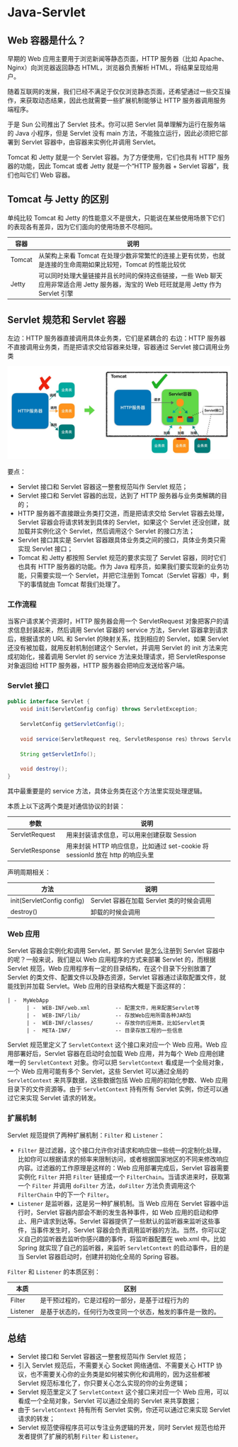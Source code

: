 # Java-Servlet

## Web 容器是什么？

早期的 Web 应用主要用于浏览新闻等静态页面，HTTP 服务器（比如 Apache、Nginx）向浏览器返回静态 HTML，浏览器负责解析 HTML，将结果呈现给用户。

随着互联网的发展，我们已经不满足于仅仅浏览静态页面，还希望通过一些交互操作，来获取动态结果，因此也就需要一些扩展机制能够让 HTTP 服务器调用服务端程序。

于是 Sun 公司推出了 Servlet 技术。你可以把 Servlet 简单理解为运行在服务端的 Java 小程序，但是 Servlet 没有 main 方法，不能独立运行，因此必须把它部署到 Servlet 容器中，由容器来实例化并调用 Servlet。

Tomcat 和 Jetty 就是一个 Servlet 容器。为了方便使用，它们也具有 HTTP 服务器的功能，因此 Tomcat 或者 Jetty 就是一个“HTTP 服务器 + Servlet 容器”，我们也叫它们 Web 容器。

## Tomcat 与 Jetty 的区别

单纯比较 Tomcat 和 Jetty 的性能意义不是很大，只能说在某些使用场景下它们的表现各有差异，因为它们面向的使用场景不尽相同。

| 容器   | 说明                                                                                                                                  |
| ------ | ------------------------------------------------------------------------------------------------------------------------------------- |
| Tomcat | 从架构上来看 Tomcat 在处理少数非常繁忙的连接上更有优势，也就是连接的生命周期如果比较短，Tomcat 的性能比较优                           |
| Jetty  | 可以同时处理大量链接并且长时间的保持这些链接，一些 Web 聊天应用非常适合用 Jetty 服务器，淘宝的 Web 旺旺就是用 Jetty 作为 Servlet 引擎 |

## Servlet 规范和 Servlet 容器

左边：HTTP 服务器直接调用具体业务类，它们是紧耦合的
右边：HTTP 服务器不直接调用业务类，而是把请求交给容器来处理，容器通过 Servlet 接口调用业务类

![Servlet-规范](/IMAGES/Java-Servlet/Servlet-规范.jpg)

要点：

- Servlet 接口和 Servlet 容器这一整套规范叫作 Servlet 规范；
- Servlet 接口和 Servlet 容器的出现，达到了 HTTP 服务器与业务类解耦的目的；
- HTTP 服务器不直接跟业务类打交道，而是把请求交给 Servlet 容器去处理，Servlet 容器会将请求转发到具体的 Servlet，如果这个 Servlet 还没创建，就加载并实例化这个 Servlet，然后调用这个 Servlet 的接口方法；
- Servlet 接口其实是 Servlet 容器跟具体业务类之间的接口，具体业务类只需实现 Servlet 接口；
- Tomcat 和 Jetty 都按照 Servlet 规范的要求实现了 Servlet 容器，同时它们也具有 HTTP 服务器的功能。作为 Java 程序员，如果我们要实现新的业务功能，只需要实现一个 Servlet，并把它注册到 Tomcat（Servlet 容器）中，剩下的事情就由 Tomcat 帮我们处理了。

### 工作流程

当客户请求某个资源时，HTTP 服务器会用一个 ServletRequest 对象把客户的请求信息封装起来，然后调用 Servlet 容器的 service 方法，Servlet 容器拿到请求后，根据请求的 URL 和 Servlet 的映射关系，找到相应的 Servlet，如果 Servlet 还没有被加载，就用反射机制创建这个 Servlet，并调用 Servlet 的 init 方法来完成初始化，接着调用 Servlet 的 service 方法来处理请求，把 ServletResponse 对象返回给 HTTP 服务器，HTTP 服务器会把响应发送给客户端。

### Servlet 接口

```java
public interface Servlet {
    void init(ServletConfig config) throws ServletException;

    ServletConfig getServletConfig();

    void service(ServletRequest req, ServletResponse res）throws ServletException, IOException;

    String getServletInfo();

    void destroy();
}
```

其中最重要是的 service 方法，具体业务类在这个方法里实现处理逻辑。

本质上以下这两个类是对通信协议的封装：

| 参数            | 说明                                                                           |
| --------------- | ------------------------------------------------------------------------------ |
| ServletRequest  | 用来封装请求信息，可以用来创建获取 Session                                     |
| ServletResponse | 用来封装 HTTP 响应信息，比如通过 set\-cookie 将 sessionId 放在 http 的响应头里 |

声明周期相关：

| 方法                       | 说明                                      |
| -------------------------- | ----------------------------------------- |
| init(ServletConfig config) | Servlet 容器在加载 Servlet 类的时候会调用 |
| destroy()                  | 卸载的时候会调用                          |

### Web 应用

Servlet 容器会实例化和调用 Servlet，那 Servlet 是怎么注册到 Servlet 容器中的呢？一般来说，我们是以 Web 应用程序的方式来部署 Servlet 的，而根据 Servlet 规范，Web 应用程序有一定的目录结构，在这个目录下分别放置了 Servlet 的类文件、配置文件以及静态资源，Servlet 容器通过读取配置文件，就能找到并加载 Servlet。Web 应用的目录结构大概是下面这样的：

```
| -  MyWebApp
      | -  WEB-INF/web.xml        -- 配置文件，用来配置Servlet等
      | -  WEB-INF/lib/           -- 存放Web应用所需各种JAR包
      | -  WEB-INF/classes/       -- 存放你的应用类，比如Servlet类
      | -  META-INF/              -- 目录存放工程的一些信息
```

Servlet 规范里定义了 `ServletContext` 这个接口来对应一个 Web 应用。Web 应用部署好后，Servlet 容器在启动时会加载 Web 应用，并为每个 Web 应用创建唯一的 `ServletContext` 对象。你可以把 `ServletContext` 看成是一个全局对象，一个 Web 应用可能有多个 Servlet，这些 Servlet 可以通过全局的 `ServletContext` 来共享数据，这些数据包括 Web 应用的初始化参数、Web 应用目录下的文件资源等。由于 `ServletContext` 持有所有 Servlet 实例，你还可以通过它来实现 Servlet 请求的转发。

### 扩展机制

Servlet 规范提供了两种扩展机制：`Filter` 和 `Listener`：

- `Filter` 是过滤器，这个接口允许你对请求和响应做一些统一的定制化处理，比如你可以根据请求的频率来限制访问，或者根据国家地区的不同来修改响应内容。过滤器的工作原理是这样的：Web 应用部署完成后，Servlet 容器需要实例化 `Filter` 并把 `Filter` 链接成一个 `FilterChain`。当请求进来时，获取第一个 `Filter` 并调用 `doFilter` 方法，`doFilter` 方法负责调用这个 `FilterChain` 中的下一个 `Filter`。
- `Listener` 是监听器，这是另一种扩展机制。当 Web 应用在 Servlet 容器中运行时，Servlet 容器内部会不断的发生各种事件，如 Web 应用的启动和停止、用户请求到达等。Servlet 容器提供了一些默认的监听器来监听这些事件，当事件发生时，Servlet 容器会负责调用监听器的方法。当然，你可以定义自己的监听器去监听你感兴趣的事件，将监听器配置在 web.xml 中。比如 Spring 就实现了自己的监听器，来监听 `ServletContext` 的启动事件，目的是当 Servlet 容器启动时，创建并初始化全局的 Spring 容器。

`Filter` 和 `Listener` 的本质区别：

| 本质     | 区别                                                       |
| -------- | ---------------------------------------------------------- |
| Filter   | 是干预过程的，它是过程的一部分，是基于过程行为的           |
| Listener | 是基于状态的，任何行为改变同一个状态，触发的事件是一致的。 |

## 总结

- Servlet 接口和 Servlet 容器这一整套规范叫作 Servlet 规范；
- 引入 Servlet 规范后，不需要关心 Socket 网络通信、不需要关心 HTTP 协议，也不需要关心你的业务类是如何被实例化和调用的，因为这些都被 Servlet 规范标准化了，你只要关心怎么实现的你的业务逻辑；
- Servlet 规范里定义了 `ServletContext` 这个接口来对应一个 Web 应用，可以看成一个全局对象，Servlet 可以通过全局的 Servlet 来共享数据；
- 由于 `ServletContext` 持有所有 Servlet 实例，你还可以通过它来实现 Servlet 请求的转发；
- Servlet 规范使得程序员可以专注业务逻辑的开发，同时 Servlet 规范也给开发者提供了扩展的机制 `Filter` 和 `Listener`。
